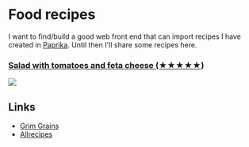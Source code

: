 # Food recipes
I want to find/build a good web front end that can import recipes I have created in [Paprika](https://www.paprikaapp.com). Until then I'll share some recipes here.

### [Salad with tomatoes and feta cheese (★★★★★)](https://www.dropbox.com/s/ko48q9dipznh6b4/Salad%20with%20tomatoes%2C%20mozzarella%20and%20garlic.paprikarecipe?dl=1)
![](https://i.imgur.com/rPxhVuS.png)

## Links
- [Grim Grains](http://grimgrains.com/)
- [Allrecipes](https://www.allrecipes.com/)